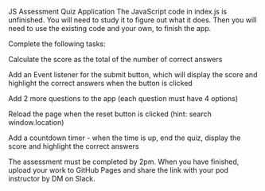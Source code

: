 JS Assessment
Quiz Application
The JavaScript code in index.js is unfinished. You will need to study it to figure out what it does. Then you will need to use the existing code and your own, to finish the app.

Complete the following tasks:

Calculate the score as the total of the number of correct answers

Add an Event listener for the submit button, which will display the score and highlight the correct answers when the button is clicked

Add 2 more questions to the app (each question must have 4 options)

Reload the page when the reset button is clicked (hint: search window.location)

Add a countdown timer - when the time is up, end the quiz, display the score and highlight the correct answers

The assessment must be completed by 2pm. When you have finished, upload your work to GitHub Pages and share the link with your pod instructor by DM on Slack.
